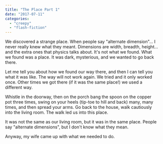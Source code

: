 ```yaml
---
title: "The Place Part 1"
date: "2017-07-11"
categories: 
  - "creepy"
  - "flash-fiction"
---
```


We discovered a strange place. When people say "alternate dimension"... I never really knew what they meant. Dimensions are width, breadth, height... and the extra ones that physics talks about. It's not what we found. What we found was a place. It was dark, mysterious, and we wanted to go back there.

Let me tell you about how we found our way there, and then I can tell you what it was like. The way will not work again. We tried and it only worked once. Other times we got there (if it was the same place!) we used a different way.

Whistle in the doorway, then on the porch bang the spoon on the copper pot three times, swing on your heels (tip-toe to hill and back) many, many times, and then spread your arms. Go back to the house, walk cautiously into the living room. The walk led us into this place.

It was not the same as our living room, but it was in the same place. People say "alternate dimensions", but I don't know what they mean.

Anyway, my wife came up with what we needed to do.
